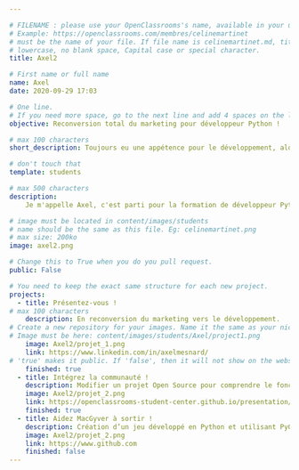 ```yaml
---

# FILENAME : please use your OpenClassrooms's name, available in your url.
# Example: https://openclassrooms.com/membres/celinemartinet
# must be the name of your file. If file name is celinemartinet.md, title is celinemartinet.
# lowercase, no blank space, Capital case or special character.
title: Axel2

# First name or full name
name: Axel
date: 2020-09-29 17:03

# One line.
# If you need more space, go to the next line and add 4 spaces on the left, as in 'description'.
objective: Reconversion total du marketing pour développeur Python !

# max 100 characters
short_description: Toujours eu une appétence pour le développement, alors je me lance pour de bon !

# don't touch that
template: students

# max 500 characters
description:
    Je m'appelle Axel, c'est parti pour la formation de développeur Python !

# image must be located in content/images/students
# name should be the same as this file. Eg: celinemartinet.png
# max size: 200ko
image: axel2.png

# Change this to True when you do you pull request.
public: False

# You need to keep the exact same structure for each new project.
projects:
  - title: Présentez-vous !
# max 100 characters
    description: En reconversion du marketing vers le développement.
# Create a new repository for your images. Name it the same as your nickname and profile picture.
# Image must be here: content/images/students/Axel/project1.png
    image: Axel2/projet_1.png
    link: https://www.linkedin.com/in/axelmesnard/
# 'true' makes it public. If 'false', then it will not show on the website.
    finished: true
  - title: Intégrez la communauté !
    description: Modifier un projet Open Source pour comprendre le fonctionnement de Git, de Github et des pull requests.
    image: Axel2/projet_2.png
    link: https://openclassrooms-student-center.github.io/presentation/students/ratus.html
    finished: true
  - title: Aidez MacGyver à sortir !
    description: Création d’un jeu développé en Python et utilisant PyGame.
    image: Axel2/projet_2.png
    link: https://www.github.com
    finished: false
---
```

